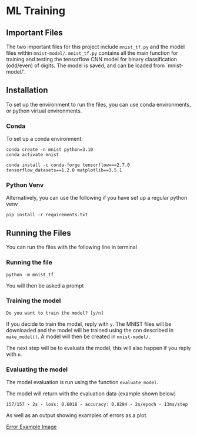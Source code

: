 # ML Training
## Important Files
The two important files for this project include `mnist_tf.py` and the model files 
within `mnist-model/`. `mnist_tf.py` contains all the main function for training
and testing the tensorflow CNN model for binary classification (odd/even) of digits.
The model is saved, and can be loaded from `mnist-model/'.

## Installation 
To set up the environment to run the files, you can use conda environments, or 
python virtual environments. 

### Conda
To set up a conda environment:
```
conda create -n mnist python=3.10
conda activate mnist

conda install -c conda-forge tensorflow===2.7.0 tensorflow_datasets==1.2.0 matplotlib==3.5.1
```

### Python Venv

Alternatively, you can use the following if you have set up a regular python venv
```angular2html
pip install -r requirements.txt
```

## Running the Files

You can run the files with the following line in terminal

### Running the file
```angular2html
python -m mnist_tf
```

You will then be asked a prompt

### Training the model

```angular2html
Do you want to train the model? [y/n]
```

If you decide to train the model, reply with `y`. The MNIST files will be downloaded and the model
will be trained using the cnn described in `make_model()`. A model will then be created in `mnist-model/`.

The next step will be to evaluate the model, this will also happen if you reply with `n`.

### Evaluating the model

The model evaluation is run using the function `evaluate_model`. 

The model will return with the evaluation data (example shown below)

```angular2html
157/157 - 2s - loss: 0.6018 - accuracy: 0.8284 - 2s/epoch - 13ms/step
```

As well as an output showing examples of errors as a plot. 

[Error Example Image](error_example.png)
